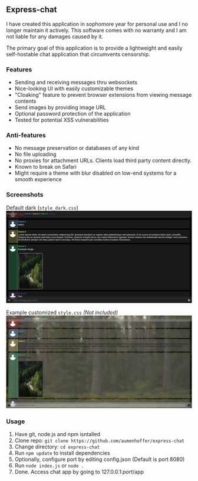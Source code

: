 ## Express-chat

I have created this application in sophomore year for personal use and I no longer maintain it actively. This software comes with no warranty and I am not liable for any damages caused by it.

The primary goal of this application is to provide a lightweight and easily self-hostable chat application that circumvents censorship.

### Features
- Sending and receiving messages thru websockets
- Nice-looking UI with easily customizable themes
- "Cloaking" feature to prevent browser extensions from viewing message contents
- Send images by providing image URL
- Optional password protection of the application
- Tested for potential XSS vulnerabilities
  
### Anti-features
- No message preservation or databases of any kind
- No file uploading
- No proxies for attachment URLs. Clients load third party content directly.
- Known to break on Safari
- Might require a theme with blur disabled on low-end systems for a smooth experience

### Screenshots
Default dark (`style_dark.css`)
![dark_mode_screenshot](https://github.com/aumenhoffer/express-chat/blob/main/screenshots/dark.png?raw=true)

Example customized `style.css` *(Not included)*
![custom_screenshot](https://github.com/aumenhoffer/express-chat/blob/main/screenshots/light.png?raw=true)

### Usage
1. Have git, node.js and npm isntalled
2. Clone repo: `git clone https://github.com/aumenhoffer/express-chat`
3. Change directory: `cd express-chat`
4. Run `npm update` to install dependencies
5. Optionally, configure port by editing config.json (Default is port 8080)
6. Run `node index.js` or `node .`
7. Done. Access chat app by going to 127.0.0.1:*port*/app
